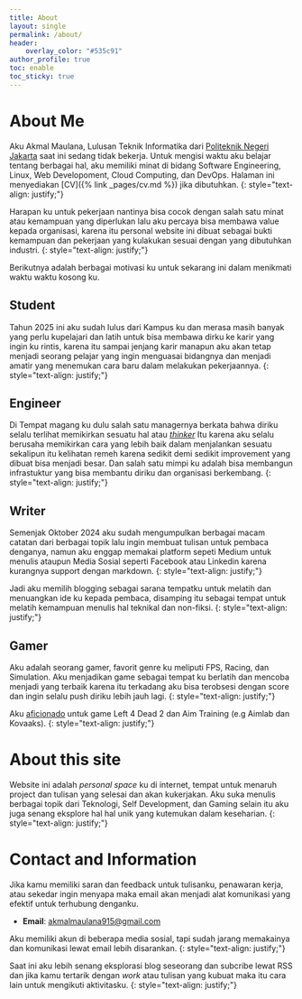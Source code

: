 ```yaml
---
title: About
layout: single
permalink: /about/
header:
    overlay_color: "#535c91"
author_profile: true
toc: enable
toc_sticky: true
---
```

# About Me
Aku Akmal Maulana, Lulusan Teknik Informatika dari [Politeknik Negeri Jakarta](https://tik.pnj.ac.id/) saat ini sedang tidak bekerja.
Untuk mengisi waktu aku belajar tentang berbagai hal, aku memiliki minat di bidang Software Engineering, Linux, Web Developoment, Cloud Computing, dan DevOps.
Halaman ini menyediakan [CV]({% link _pages/cv.md %}) jika dibutuhkan.
{: style="text-align: justify;"}

Harapan ku untuk pekerjaan nantinya bisa cocok dengan salah satu minat atau kemampuan yang diperlukan lalu aku percaya bisa membawa value 
kepada organisasi, karena itu personal website ini dibuat sebagai bukti kemampuan dan pekerjaan yang kulakukan
sesuai dengan yang dibutuhkan industri. 
{: style="text-align: justify;"}

Berikutnya adalah berbagai motivasi ku untuk sekarang ini dalam menikmati waktu waktu kosong ku.

## Student
Tahun 2025 ini aku sudah lulus dari Kampus ku dan merasa masih banyak yang perlu kupelajari dan latih untuk bisa membawa
dirku ke karir yang ingin ku rintis, karena itu sampai jenjang karir manapun aku akan tetap menjadi seorang pelajar yang 
ingin menguasai bidangnya dan menjadi amatir yang menemukan cara baru dalam melakukan pekerjaannya.
{: style="text-align: justify;"}

## Engineer
Di Tempat magang ku dulu salah satu managernya berkata bahwa diriku selalu terlihat memikirkan sesuatu hal atau [_thinker_](https://www.16personalities.com/intj-personality)
Itu karena aku selalu berusaha memikirkan cara yang lebih baik dalam menjalankan sesuatu sekalipun itu kelihatan remeh karena sedikit demi sedikit improvement yang dibuat bisa menjadi besar.
Dan salah satu mimpi ku adalah bisa membangun infrastuktur yang bisa membantu diriku dan organisasi berkembang.
{: style="text-align: justify;"}

## Writer
Semenjak Oktober 2024 aku sudah mengumpulkan berbagai macam catatan dari berbagai topik lalu ingin membuat tulisan untuk pembaca denganya, 
namun aku enggap memakai platform sepeti Medium untuk menulis ataupun Media Sosial seperti Facebook atau Linkedin karena kurangnya support dengan markdown.
{: style="text-align: justify;"}

Jadi aku memilih blogging sebagai sarana tempatku untuk melatih dan menuangkan ide ku kepada pembaca,
disamping itu sebagai tempat untuk melatih kemampuan menulis hal teknikal dan non-fiksi.
{: style="text-align: justify;"}

## Gamer
Aku adalah seorang gamer, favorit genre ku meliputi FPS, Racing, dan Simulation. Aku menjadikan game sebagai tempat ku berlatih dan mencoba menjadi yang terbaik
karena itu terkadang aku bisa terobsesi dengan score dan ingin selalu push diriku lebih jauh lagi.
{: style="text-align: justify;"}

Aku [aficionado](https://www.merriam-webster.com/dictionary/aficionado) untuk game Left 4 Dead 2 dan Aim Training (e.g Aimlab dan Kovaaks).
{: style="text-align: justify;"}

# About this site
Website ini adalah _personal space_ ku di internet, tempat untuk menaruh project dan tulisan yang selesai dan akan kukerjakan.
Aku suka menulis berbagai topik dari Teknologi, Self Development, dan Gaming selain itu aku juga senang eksplore hal hal unik yang kutemukan dalam keseharian.
{: style="text-align: justify;"}

# Contact and Information
Jika kamu memiliki saran dan feedback untuk tulisanku, penawaran kerja, atau sekedar ingin menyapa
maka email akan menjadi alat komunikasi yang efektif untuk terhubung denganku.

- **Email**: akmalmaulana915@gmail.com

Aku memiliki akun di beberapa media sosial, tapi sudah 
jarang memakainya dan komunikasi lewat email lebih disarankan.
{: style="text-align: justify;"}

Saat ini aku lebih senang eksplorasi blog seseorang dan subcribe lewat RSS dan jika kamu tertarik dengan 
_work_ atau tulisan yang kubuat maka itu cara lain untuk mengikuti aktivitasku.
{: style="text-align: justify;"}
